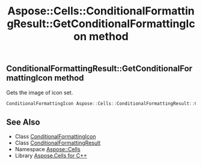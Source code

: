 ﻿---
title: Aspose::Cells::ConditionalFormattingResult::GetConditionalFormattingIcon method
linktitle: GetConditionalFormattingIcon
second_title: Aspose.Cells for C++ API Reference
description: 'Aspose::Cells::ConditionalFormattingResult::GetConditionalFormattingIcon method. Gets the image of icon set in C++.'
type: docs
weight: 700
url: /cpp/aspose.cells/conditionalformattingresult/getconditionalformattingicon/
---
## ConditionalFormattingResult::GetConditionalFormattingIcon method


Gets the image of icon set.

```cpp
ConditionalFormattingIcon Aspose::Cells::ConditionalFormattingResult::GetConditionalFormattingIcon()
```

## See Also

* Class [ConditionalFormattingIcon](../../conditionalformattingicon/)
* Class [ConditionalFormattingResult](../)
* Namespace [Aspose::Cells](../../)
* Library [Aspose.Cells for C++](../../../)
